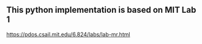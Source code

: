 ## This python implementation is based on MIT Lab 1
https://pdos.csail.mit.edu/6.824/labs/lab-mr.html